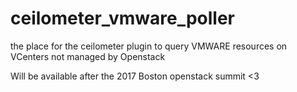 # ceilometer_vmware_poller
the place for the ceilometer plugin to query VMWARE resources on VCenters not managed by Openstack  

Will be available after the 2017 Boston openstack summit &lt;3
